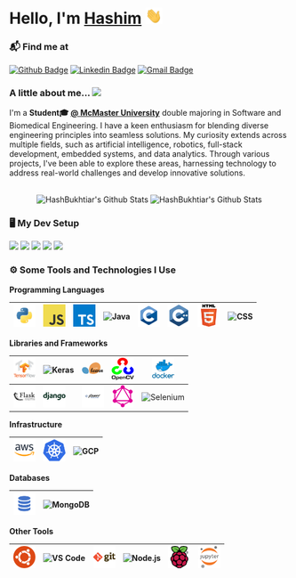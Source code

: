 
<h1>Hello, I'm <a href="https://github.com/HashBukhtiar">Hashim</a> <img width="30px" margin="0px" src="https://raw.githubusercontent.com/ABSphreak/ABSphreak/master/gifs/Hi.gif"></h1>
</h1>

### 📬 Find me at
[![Github Badge](http://img.shields.io/badge/-Github-black?style=flat-square&logo=github&link=https://github.com/Defcon27/)](https://github.com/HashBukhtiar/) 
[![Linkedin Badge](https://img.shields.io/badge/-LinkedIn-blue?style=flat-square&logo=Linkedin&logoColor=white&link=https://www.linkedin.com/in/hemanthkollipara/)](https://www.linkedin.com/in/hashimbukhtiar/)
[![Gmail Badge](https://img.shields.io/badge/-Gmail-d14836?style=flat-square&logo=Gmail&logoColor=white&link=mailto:defcon.sentinal95@gmail.com)](mailto:hashbukhtiar@gmail.com)

### A little about me...  <img src="https://media3.giphy.com/media/v1.Y2lkPTc5MGI3NjExeWRzNXN3bXRidHBobXJiOHJ5NnRsaG5vYTBhOWxlOGkwOWczcXRuayZlcD12MV9pbnRlcm5hbF9naWZfYnlfaWQmY3Q9Zw/B4jfJqiIxvU08/giphy.gif" width="50"> 
I'm a **Student🎓 [@ McMaster University](https://www.eng.mcmaster.ca/ibiomed/)** double majoring in Software and Biomedical Engineering. I have a keen enthusiasm for blending diverse engineering principles into seamless solutions. My curiosity extends across multiple fields, such as artificial intelligence, robotics, full-stack development, embedded systems, and data analytics. Through various projects, I've been able to explore these areas, harnessing technology to address real-world challenges and develop innovative solutions. <br/><br/>

<p align="center">
<img width="400" src="https://github-readme-stats.vercel.app/api/top-langs/?username=HashBukhtiar&theme=gotham&show_icons=true&hide_border=true&layout=compact" alt="HashBukhtiar's Github Stats" />
<img width="400" src="https://github-readme-streak-stats.herokuapp.com/?user=HashBukhtiar&theme=gotham&hide_border=true" alt="HashBukhtiar's Github Stats" />
</p>


### 🖥️ My Dev Setup
<img src="https://img.shields.io/badge/Windows-004fe1.svg?&style=flat-square&logo=windows&logoColor=0078D6"> <img src="https://img.shields.io/badge/Chrome-34A853.svg?&style=flat-square&logo=google-chrome&logoColor=FABC0C"> <img src="https://img.shields.io/badge/VS Code-0078d7?style=flat-square&logo=visual-studio-code&logoColor=007ACC"> <img src="https://img.shields.io/badge/Terminal-633e7d.svg?&style=flat-square&logo=powershell&logoColor=white"> <img src="https://img.shields.io/badge/Apple%20Music-FA243C?logo=apple%20music&logoColor=white"> 

### ⚙️ Some Tools and Technologies I Use

**Programming Languages**

<img title="Python" alt="Python" width="40px" src="https://raw.githubusercontent.com/github/explore/master/topics/python/python.png" />|<img alt="JS" title="JavaScript" width="40px" src="https://raw.githubusercontent.com/github/explore/master/topics/javascript/javascript.png">|<img alt="Typescript" title="Typescript" width="40px" src="https://raw.githubusercontent.com/github/explore/main/topics/typescript/typescript.png">|<img title="Java" alt="Java" width="40px" src="https://cdn.iconscout.com/icon/free/png-256/free-java-logo-icon-download-in-svg-png-gif-file-formats--wordmark-programming-language-pack-logos-icons-1174953.png?f=webp&w=256">|<img title="C" alt="C" width="40px" src="https://raw.githubusercontent.com/github/explore/master/topics/c/c.png">|<img title="C++" alt="CPP" width="40px" src="https://raw.githubusercontent.com/github/explore/80688e429a7d4ef2fca1e82350fe8e3517d3494d/topics/cpp/cpp.png" />|<img title="HTML" alt="HTML" width="40px" src="https://raw.githubusercontent.com/github/explore/80688e429a7d4ef2fca1e82350fe8e3517d3494d/topics/html/html.png" />|<img title="CSS" alt="CSS" width="40px" src="https://avatars1.githubusercontent.com/u/1517864?s=200&v=4" />|
|--|--|--|--|--|--|--|--|

**Libraries and Frameworks**

<img title="TensorFlow" alt="TensorFlow" width="40px" src="https://raw.githubusercontent.com/github/explore/master/topics/tensorflow/tensorflow.png">|<img title="Keras" alt="Keras" width="40px" src="https://upload.wikimedia.org/wikipedia/commons/thumb/a/ae/Keras_logo.svg/240px-Keras_logo.svg.png">|<img title="Scikit-Learn" alt="Scikit Learn" width="40px" src="https://raw.githubusercontent.com/github/explore/master/topics/scikit-learn/scikit-learn.png">|<img title="OpenCV" alt="OpenCV" width="40px" src="https://raw.githubusercontent.com/github/explore/master/topics/opencv/opencv.png">|<img title="Docker" alt="Docker" width="40px" src="https://raw.githubusercontent.com/github/explore/master/topics/docker/docker.png">
|--|--|--|--|--|
<img title="Flask" alt="Flask" width="40px" src="https://raw.githubusercontent.com/github/explore/master/topics/flask/flask.png">|<img title="Django" alt="Django" width="40px" src="https://raw.githubusercontent.com/github/explore/master/topics/django/django.png">|<img title="jQuery" alt="jQuery" width="40px" src="https://raw.githubusercontent.com/github/explore/master/topics/jquery/jquery.png">|<img title="GrahpQL" alt="GraphQL" width="40px" src="https://raw.githubusercontent.com/github/explore/master/topics/graphql/graphql.png">|<img title="Selenium" alt="Selenium" width="40px" src="https://img.icons8.com/color/48/000000/selenium-test-automation.png">

**Infrastructure**

<img title="AWS" alt="AWS" width="40px" src="https://raw.githubusercontent.com/github/explore/main/topics/aws/aws.png">|<img title="Kubernetes" alt="Kubernetes" width="40px" src="https://raw.githubusercontent.com/github/explore/main/topics/kubernetes/kubernetes.png">|<img title="GCP" alt="GCP" width="40px" src="https://static-00.iconduck.com/assets.00/google-cloud-icon-2048x1646-7admxejz.png">
|--|--|--|

**Databases**

<img title="SQL" alt="SQL" width="40px" src="https://raw.githubusercontent.com/github/explore/master/topics/sql/sql.png">|<img title="MongoDB" alt="MongoDB" width="40px" src="https://avatars1.githubusercontent.com/u/45120?s=200&v=4">| 
|--|--|

**Other Tools**

<img title="Ubuntu" alt="Ubuntu" width="40px" src="https://raw.githubusercontent.com/github/explore/master/topics/ubuntu/ubuntu.png">|<img title="VS Code" alt="VS Code" width="40px" src="https://img.icons8.com/fluent/48/000000/visual-studio-code-2019.png">|<img title="git" alt="git" width="40px" src="https://raw.githubusercontent.com/github/explore/master/topics/git/git.png">|<img title="Node.js" alt="Node.js" width="40px" src="https://avatars3.githubusercontent.com/u/9950313?s=200&v=4">|<img title="Raspberry Pi" alt="Raspberry Pi" width="40px" src="https://raw.githubusercontent.com/github/explore/80688e429a7d4ef2fca1e82350fe8e3517d3494d/topics/raspberry-pi/raspberry-pi.png">|<img title="Jupyter Notebook" alt="Jupyter" width="40px" src="https://raw.githubusercontent.com/github/explore/master/topics/jupyter-notebook/jupyter-notebook.png">
|--|--|--|--|--|--|
<br>

<!--
**HashBukhtiar/HashBukhtiar** is a ✨ _special_ ✨ repository because its `README.md` (this file) appears on your GitHub profile.

Here are some ideas to get you started:

- 🔭 I’m currently working on ...
- 🌱 I’m currently learning ...
- 👯 I’m looking to collaborate on ...
- 🤔 I’m looking for help with ...
- 💬 Ask me about ...
- 📫 How to reach me: ...
- 😄 Pronouns: ...
- ⚡ Fun fact: ...
-->
